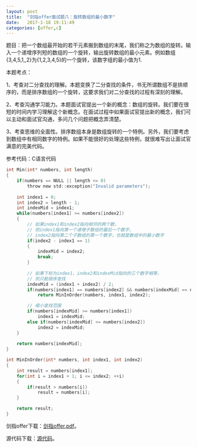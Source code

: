 ```yaml
---
layout:	post
title:	"剑指offer面试题八：旋转数组的最小数字"
date:	2017-1-18 19:11:49
categories:	[offer,c]
---
```


题目：把一个数组最开始的若干元素搬到数组的末尾，我们称之为数组的旋转。输入一个递增序列短的数组的一个旋转，输出旋转数组的最小元素。例如数组{3,4,5,1,,2}为{1,2,3,4,5}的一个旋转，该数字组的最小值为1.

本题考点：

1、考查对二分查找的理解。本题变换了二分查找的条件，书无所谓数组不是排顺序的，而是排序数组的一个旋转，这要求我们对二分查找的过程有深刻的理解。

2、考查沟通学习能力。本题面试官提出一个新的概念：数组的旋转。我们要在很短的时间内学习理解这个新概念。在面试过程中如果面试官提出新的概念，我们可以主动和面试官沟通，多问几个问题把概念弄清楚。

3、考查思维的全面性。排序数组本身是数组旋转的一个特例。另外，我们要考虑到数组中有相同数字的特例。如果不能很好的处理这些特例，就很难写出让面试官满意的完美代码。

参考代码：C语言代码

```c
int Min(int* numbers, int length)
{
    if(numbers == NULL || length <= 0)
        throw new std::exception("Invalid parameters");
 
    int index1 = 0;
    int index2 = length - 1;
    int indexMid = index1;
    while(numbers[index1] >= numbers[index2])
    {
        // 如果index1和index2指向相邻的两个数，
        // 则index1指向第一个递增子数组的最后一个数字，
        // index2指向第二个子数组的第一个数字，也就是数组中的最小数字
        if(index2 - index1 == 1)
        {
            indexMid = index2;
            break;
        }
 
        // 如果下标为index1、index2和indexMid指向的三个数字相等，
        // 则只能顺序查找
        indexMid = (index1 + index2) / 2;
        if(numbers[index1] == numbers[index2] && numbers[indexMid] == numbers[index1])
            return MinInOrder(numbers, index1, index2);

        // 缩小查找范围
        if(numbers[indexMid] >= numbers[index1])
            index1 = indexMid;
        else if(numbers[indexMid] <= numbers[index2])
            index2 = indexMid;
    }
 
    return numbers[indexMid];
}

int MinInOrder(int* numbers, int index1, int index2)
{
    int result = numbers[index1];
    for(int i = index1 + 1; i <= index2; ++i)
    {
        if(result > numbers[i])
            result = numbers[i];
    }

    return result;
}
```

剑指offer下载：[剑指offer.pdf](https://raw.githubusercontent.com/cofire/cofire.github.io/master/source/剑指offer.pdf "剑指offer.pdf")。

源代码下载：[源代码](https://raw.githubusercontent.com/cofire/cofire.github.io/master/source/剑指offer源代码.zip "剑指offer源代码")。